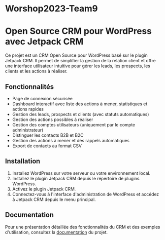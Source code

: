 # Worshop2023-Team9

# Open Source CRM pour WordPress avec Jetpack CRM

Ce projet est un CRM Open Source pour WordPress basé sur le plugin Jetpack CRM. Il permet de simplifier la gestion de la relation client et offre une interface utilisateur intuitive pour gérer les leads, les prospects, les clients et les actions à réaliser.

## Fonctionnalités

- Page de connexion sécurisée
- Dashboard interactif avec liste des actions à mener, statistiques et actions rapides
- Gestion des leads, prospects et clients (avec statuts automatiques)
- Gestion des actions possibles à réaliser
- Gestion des comptes utilisateurs (uniquement par le compte administrateur)
- Distinguer les contacts B2B et B2C
- Gestion des actions à mener et des rappels automatiques
- Export de contacts au format CSV

## Installation

1. Installez WordPress sur votre serveur ou votre environnement local.
2. Installez le plugin Jetpack CRM depuis le répertoire de plugins WordPress.
3. Activez le plugin Jetpack CRM.
4. Connectez-vous à l'interface d'administration de WordPress et accédez à Jetpack CRM depuis le menu principal.

## Documentation

Pour une présentation détaillée des fonctionnalités du CRM et des exemples d'utilisation, consultez la [documentation](DOCUMENTATION.md) du projet.

